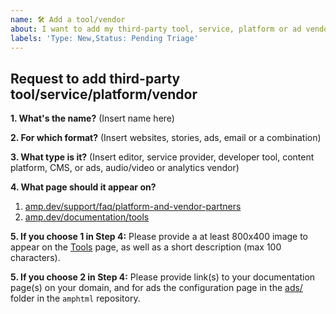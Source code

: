 ```yaml
---
name: 🛠 Add a tool/vendor
about: I want to add my third-party tool, service, platform or ad vendor to amp.dev
labels: 'Type: New,Status: Pending Triage'
---
```


## Request to add third-party tool/service/platform/vendor

**1. What's the name?**
(Insert name here)

**2. For which format?**
(Insert websites, stories, ads, email or a combination)

**3. What type is it?**
(Insert editor, service provider, developer tool, content platform, CMS, or ads, audio/video or analytics vendor)

**4. What page should it appear on?**
1. [amp.dev/support/faq/platform-and-vendor-partners](https://amp.dev/support/faq/platform-and-vendor-partners)
2. [amp.dev/documentation/tools](https://amp.dev/documentation/tools)

**5. If you choose 1 in Step 4:**
Please provide a at least 800x400 image to appear on the [Tools](https://amp.dev/documentation/tools) page, as well as a short description (max 100 characters).

**5. If you choose 2 in Step 4:**
Please provide link(s) to your documentation page(s) on your domain, and for ads the configuration page in the [ads/](https://github.com/ampproject/amphtml/tree/master/ads) folder in the `amphtml` repository.
